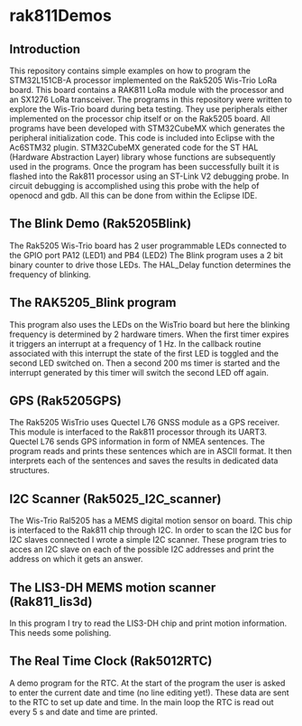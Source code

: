 # rak811Demos
## Introduction
This repository contains simple examples on how to program the STM32L151CB-A processor implemented on the Rak5205 Wis-Trio LoRa board. This board contains a RAK811 LoRa module with the processor 
and an SX1276 LoRa transceiver. The programs in this repository were written to explore the Wis-Trio board during beta testing.
They use peripherals either implemented on the processor chip itself or on the Rak5205 board. All programs have been developed with STM32CubeMX which generates the peripheral initialization code. This code is included into Eclipse with the Ac6STM32 plugin. STM32CubeMX generated code for the ST HAL (Hardware Abstraction Layer) library whose functions are subsequently used in the programs. Once the program has been successfully built it is flashed into the Rak811 processor using an ST-Link V2 debugging probe. In circuit debugging is accomplished using this probe with the help of openocd and gdb. All this can be done from within the Eclipse IDE.
## The Blink Demo (Rak5205Blink)
The Rak5205 Wis-Trio board has 2 user programmable LEDs connected to the GPIO port PA12 (LED1) and PB4 (LED2) The Blink program uses a 2 bit binary counter to drive those LEDs. The HAL_Delay function determines the frequency of blinking.
## The RAK5205_Blink program
This program also uses the LEDs on the WisTrio board but here the blinking frequency is determined by 2 hardware timers. When the first timer expires it triggers an interrupt at a frequency of 1 Hz. In the callback routine associated with this interrupt the state of the first LED is toggled and the second LED switched on. Then a second 200 ms timer is started and the interrupt generated by this timer will switch the second LED off again.
## GPS (Rak5205GPS)
The Rak5205 WisTrio uses Quectel L76 GNSS module as a GPS receiver. This module is interfaced to the Rak811 processor through its UART3. Quectel L76 sends GPS information in form of NMEA sentences. The program reads and prints these sentences which are in ASCII format. It then interprets each of the sentences and saves the results in dedicated data structures.
## I2C Scanner (Rak5025_I2C_scanner)
The Wis-Trio Ral5205 has a MEMS digital motion sensor on board. This chip is interfaced to the Rak811 chip through I2C. In order to scan the I2C bus for I2C slaves connected I wrote a simple I2C scanner. These program tries to acces an I2C slave on each of the possible I2C addresses and print the address on which it gets an answer.
## The LIS3-DH MEMS motion scanner (Rak811_lis3d)
In this program I try to read the LIS3-DH chip and print motion information. This needs some polishing.
## The Real Time Clock (Rak5012RTC)
A demo program for the RTC. At the start of the program the user is asked to enter the current date and time (no line editing yet!). These data are sent to the RTC to set up date and time. In the main loop the RTC is read out every 5 s and date and time are printed.

